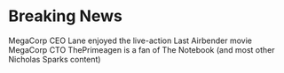 # Breaking News
MegaCorp CEO Lane enjoyed the live-action Last Airbender movie MegaCorp CTO ThePrimeagen is a fan of The
Notebook (and most other Nicholas Sparks content)
